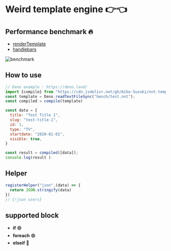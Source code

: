 # Weird template engine 👉👈
## Performance benchmark 🔥

- [renderTemplate](https://github.com/Aiko-Suzuki/nnt-template/blob/main/src/render.ts#L110)
- [handlebars](https://handlebarsjs.com/)

![benchmark](https://user-images.githubusercontent.com/42787030/169732537-abb9ddbc-f4f0-4b37-9e60-8e40232661dd.png)
## How to use
```js
// Deno example : https://deno.land/
import {compile} from "https://cdn.jsdelivr.net/gh/Aiko-Suzuki/nnt-template@main/bundle.js"
const template = Deno.readTextFileSync("bench/test.nnt");
const compiled = compile(template)

const data = {
  title: "Test Title 1",
  slug: "test-title-1",
  id: 1,
  type: "TV",
  startdate: "2020-01-01",
  visible: true,
}

const result = compiled([data]);
console.log(result )
```
## Helper
```js
registerHelper("json",(data) => {
  return JSON.stringify(data)
})
// {!json users}

```

## supported block
- **if** 🟢
- **foreach** 🟢
- **elseif** 🔴
